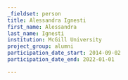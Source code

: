 ```yaml
---
_fieldset: person
title: Alessandra Ignesti
first_name: Alessandra
last_name: Ignesti
institution: McGill University
project_group: alumni
participation_date_start: 2014-09-02
participation_date_end: 2022-01-01

---
```

